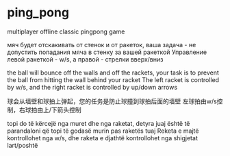 # ping_pong
multiplayer offline classic pingpong game

мяч будет отскакивать от стенок и от ракеток, ваша задача - не допустить попадания мяча в стенку за вашей ракеткой
Управление левой ракеткой - w/s, а правой - стрелки вверх/вниз

the ball will bounce off the walls and off the rackets, your task is to prevent the ball from hitting the wall behind your racket
The left racket is controlled by w/s, and the right racket is controlled by up/down arrows

球会从墙壁和球拍上弹起，您的任务是防止球撞到球拍后面的墙壁
左球拍由w/s控制，右球拍由上/下箭头控制

topi do të kërcejë nga muret dhe nga raketat, detyra juaj është të parandaloni që topi të godasë murin pas raketës tuaj
Reketa e majtë kontrollohet nga w/s, dhe raketa e djathtë kontrollohet nga shigjetat lart/poshtë
